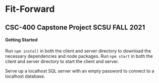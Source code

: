 # Fit-Forward

## CSC-400 Capstone Project SCSU FALL 2021

#### Getting Started

Run `npm install` in both the client and server directory to download the necessary dependencies and node packages.
Run `npm start` in both the client and server directory to start the client and server.

Serve up a localhost SQL server with an empty password to connect to a localhost database.
